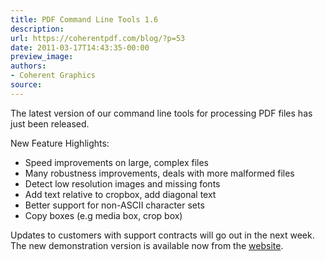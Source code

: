 ```yaml
---
title: PDF Command Line Tools 1.6
description:
url: https://coherentpdf.com/blog/?p=53
date: 2011-03-17T14:43:35-00:00
preview_image:
authors:
- Coherent Graphics
source:
---
```


<p>The latest version of our command line tools for processing PDF files has just been released.</p>
<p>New Feature Highlights:</p>
<ul>
<li>Speed improvements on large, complex files</li>
<li>Many robustness improvements, deals with more malformed files</li>
<li>Detect low resolution images and missing fonts</li>
<li>Add text relative to cropbox, add diagonal text</li>
<li>Better support for non-ASCII character sets</li>
<li>Copy boxes (e.g media box, crop box)</li>
</ul>
<div>Updates to customers with support contracts will go out in the next week. The new demonstration version is available now from the <a href="http://www.coherentpdf.com/" title="PDF Command Line Tools" target="_blank">website</a>.</div>



